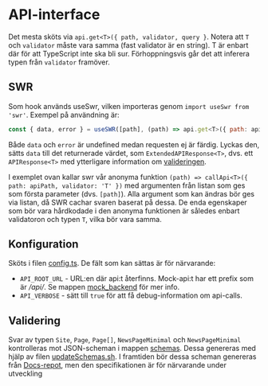 # API-interface
Det mesta sköts via `api.get<T>({ path, validator, query }`. Notera att `T` och `validator` måste vara samma (fast validator är en string). T är enbart där för att TypeScript inte ska bli sur. Förhoppningsvis går det att inferera typen från `validator` framöver.

## SWR
Som hook används useSwr, vilken importeras genom `import useSwr from 'swr'`. Exempel på användning är:
```js
const { data, error } = useSWR([path], (path) => api.get<T>({ path: apiPath, validator: 'T' }), {});
```
Både `data` och `error` är undefined medan requesten ej är färdig. Lyckas den, sätts `data` till det returnerade värdet, som `ExtendedAPIResponse<T>`, dvs. ett `APIResponse<T>` med ytterligare information om <a href="#validation">valideringen</a>.

I exemplet ovan kallar swr vår anonyma funktion `(path) => callApi<T>({ path: apiPath, validator: 'T' })` med argumenten från listan som ges som första parameter (dvs. `[path]`). Alla argument som kan ändras bör ges via listan, då SWR cachar svaren baserat på dessa. De enda egenskaper som bör vara hårdkodade i den anonyma funktionen är således enbart validatoron och typen `T`, vilka bör vara samma.

## Konfiguration
Sköts i filen [config.ts](config.ts). De fält som kan sättas är för närvarande:
* `API_ROOT_URL` - URL:en där api:t återfinns. Mock-api:t har ett prefix som är _/api/_. Se mappen [mock_backend](../mock_backend) för mer info.
* `API_VERBOSE` - sätt till `true` för att få debug-information om api-calls.

## Validering
<i id="validation"></i>Svar av typen `Site`, `Page`, `Page[]`, `NewsPageMinimal` och `NewsPageMinimal` kontrolleras mot JSON-scheman i mappen [schemas](schemas). Dessa genereras med hjälp av filen [updateSchemas.sh](updateSchemas.sh). I framtiden bör dessa scheman genereras från [Docs-repot](https://github.com/Fysiksektionen/Hemsida-Docs), men den specifikationen är för närvarande under utveckling